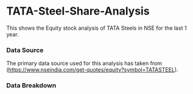 # TATA-Steel-Share-Analysis
This shows the Equity stock analysis of TATA Steels in NSE for the last 1 year.

### Data Source
The primary data source used for this analysis has taken from (https://www.nseindia.com/get-quotes/equity?symbol=TATASTEEL).

### Data Breakdown
